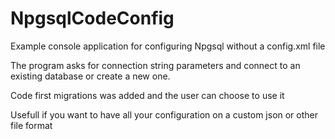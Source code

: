 # NpgsqlCodeConfig

Example console application for configuring Npgsql without a config.xml file

The program asks for connection string parameters and connect to an existing database or create a new one.

Code first migrations was added and the user can choose to use it

Usefull if you want to have all your configuration on a custom json or other file format
